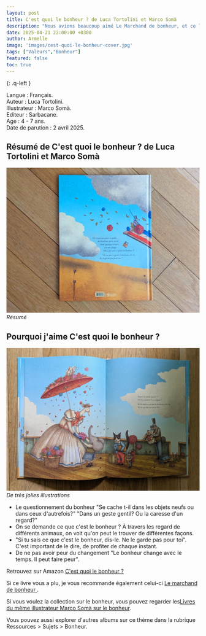 ```yaml
---
layout: post
title: C'est quoi le bonheur ? de Luca Tortolini et Marco Somà 
description: "Nous avions beaucoup aimé Le Marchand de bonheur, et ce livre est dans le même thème. Il invite, lui aussi, à se poser cette question : c’est quoi, le bonheur ?"
date: 2025-04-21 22:00:00 +0300
author: Armelle
image: 'images/cest-quoi-le-bonheur-cover.jpg'
tags: ["Valeurs","Bonheur"]
featured: false
toc: true
---
```


{: .q-left }

Langue : Français.      
Auteur : Luca Tortolini.    
Illustrateur :  Marco Somà.          
Editeur : Sarbacane.       
Age : 4 - 7 ans.  
Date de parution : 2 avril 2025.

## Résumé de C'est quoi le bonheur ? de Luca Tortolini et Marco Somà 

![Résumé](images/cest-quoi-le-bonheur-resume.jpg)
*Résumé*

## Pourquoi j'aime C'est quoi le bonheur ?

![De très jolies illustrations](images/cest-quoi-le-bonheur-int.jpg)
*De très jolies illustrations*
- Le questionnement du bonheur "Se cache t-il dans les objets neufs ou dans ceux d'autrefois?" "Dans un geste gentil? Ou la caresse d'un regard?"
-  On se demande ce que c'est le bonheur ? À travers les regard de différents animaux, on voit qu'on peut le trouver de différentes façons. 
- "Si tu sais ce que c'est le bonheur, dis-le. Ne le garde pas pour toi". C'est important de le dire, de profiter de chaque instant.
- De ne pas avoir peur du changement "Le bonheur change avec le temps. Il peut faire peur". 

Retrouvez sur Amazon [C'est quoi le bonheur ?](https://amzn.to/4j7s1kQ) 

Si ce livre vous a plu, je vous recommande également celui-ci [Le marchand de bonheur ](https://ludichou.com/le-marchand-de-bonheur). 

Si vous voulez la collection sur le bonheur, vous pouvez regarder les[Livres du même illustrateur Marco Somà sur le bonheur](images/livres-de-marco-somà-bonheur.jpg).  

Vous pouvez aussi explorer d'autres albums sur ce thème dans la rubrique Ressources > Sujets > Bonheur.